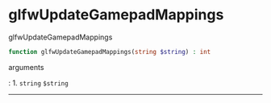 # glfwUpdateGamepadMappings
glfwUpdateGamepadMappings

```php
function glfwUpdateGamepadMappings(string $string) : int
```



arguments

:    1. `string` `$string` 



---
     